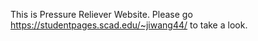 This is Pressure Reliever Website. Please go https://studentpages.scad.edu/~jiwang44/ to take a look.